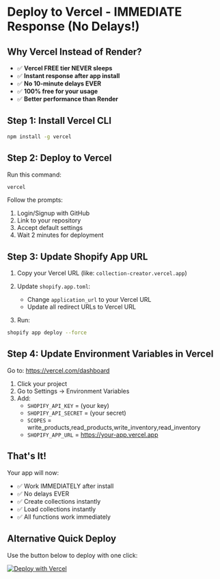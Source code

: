 # Deploy to Vercel - IMMEDIATE Response (No Delays!)

## Why Vercel Instead of Render?

- ✅ **Vercel FREE tier NEVER sleeps**
- ✅ **Instant response after app install**
- ✅ **No 10-minute delays EVER**
- ✅ **100% free for your usage**
- ✅ **Better performance than Render**

## Step 1: Install Vercel CLI

```bash
npm install -g vercel
```

## Step 2: Deploy to Vercel

Run this command:
```bash
vercel
```

Follow the prompts:
1. Login/Signup with GitHub
2. Link to your repository
3. Accept default settings
4. Wait 2 minutes for deployment

## Step 3: Update Shopify App URL

1. Copy your Vercel URL (like: `collection-creator.vercel.app`)
2. Update `shopify.app.toml`:
   - Change `application_url` to your Vercel URL
   - Update all redirect URLs to Vercel URL

3. Run:
```bash
shopify app deploy --force
```

## Step 4: Update Environment Variables in Vercel

Go to: https://vercel.com/dashboard

1. Click your project
2. Go to Settings → Environment Variables
3. Add:
   - `SHOPIFY_API_KEY` = (your key)
   - `SHOPIFY_API_SECRET` = (your secret)
   - `SCOPES` = write_products,read_products,write_inventory,read_inventory
   - `SHOPIFY_APP_URL` = https://your-app.vercel.app

## That's It!

Your app will now:
- ✅ Work IMMEDIATELY after install
- ✅ No delays EVER
- ✅ Create collections instantly
- ✅ Load collections instantly
- ✅ All functions work immediately

## Alternative Quick Deploy

Use the button below to deploy with one click:

[![Deploy with Vercel](https://vercel.com/button)](https://vercel.com/new/clone?repository-url=https://github.com/Axnivo/collection-creator)